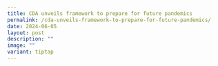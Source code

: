 ```yaml
---
title: CDA unveils framework to prepare for future pandemics
permalink: /cda-unveils-framework-to-prepare-for-future-pandemics/
date: 2024-06-05
layout: post
description: ""
image: ""
variant: tiptap
---
```

